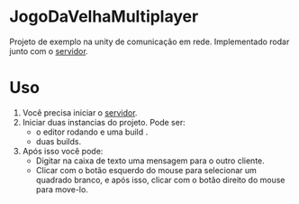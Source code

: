 # JogoDaVelhaMultiplayer
Projeto de exemplo na unity de comunicação em rede. Implementado rodar junto com o [servidor](https://github.com/NascimentoLucas/ServidorMultiplayer). 

# Uso
1. Você precisa iniciar o [servidor](https://github.com/NascimentoLucas/ServidorMultiplayer).
2. Iniciar duas instancias do projeto. Pode ser:
   * o editor rodando e uma build .
   * duas builds.
4. Após isso você pode:
   * Digitar na caixa de texto uma mensagem para o outro cliente.
   * Clicar com o botão esquerdo do mouse para selecionar um quadrado branco, e após isso, clicar com o botão direito do mouse para move-lo.
